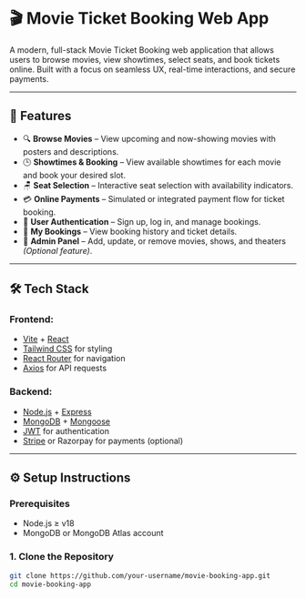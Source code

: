 # 🎬 Movie Ticket Booking Web App

A modern, full-stack Movie  Ticket Booking web application that allows users to browse movies, view showtimes, select seats, and book tickets online. Built with a focus on seamless UX, real-time interactions, and secure payments.

---

## 🚀 Features

- 🔍 **Browse Movies** – View upcoming and now-showing movies with posters and descriptions.
- 🕒 **Showtimes & Booking** – View available showtimes for each movie and book your desired slot.
- 🪑 **Seat Selection** – Interactive seat selection with availability indicators.
- 💳 **Online Payments** – Simulated or integrated payment flow for ticket booking.
- 👤 **User Authentication** – Sign up, log in, and manage bookings.
- 🎫 **My Bookings** – View booking history and ticket details.
- 🧾 **Admin Panel** – Add, update, or remove movies, shows, and theaters *(Optional feature)*.

---

## 🛠 Tech Stack

### Frontend:
- [Vite](https://vitejs.dev/) + [React](https://reactjs.org/)
- [Tailwind CSS](https://tailwindcss.com/) for styling
- [React Router](https://reactrouter.com/) for navigation
- [Axios](https://axios-http.com/) for API requests

### Backend:
- [Node.js](https://nodejs.org/) + [Express](https://expressjs.com/)
- [MongoDB](https://www.mongodb.com/) + [Mongoose](https://mongoosejs.com/)
- [JWT](https://jwt.io/) for authentication
- [Stripe](https://stripe.com/) or Razorpay for payments (optional)

---

## ⚙️ Setup Instructions

### Prerequisites
- Node.js ≥ v18
- MongoDB or MongoDB Atlas account

### 1. Clone the Repository

```bash
git clone https://github.com/your-username/movie-booking-app.git
cd movie-booking-app
